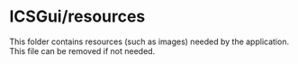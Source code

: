 # ICSGui/resources

This folder contains resources (such as images) needed by the application. This file can
be removed if not needed.
